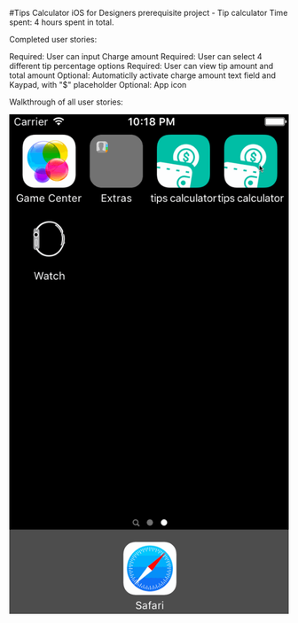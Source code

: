 #Tips Calculator
iOS for Designers prerequisite project - Tip calculator
Time spent: 4 hours spent in total.

Completed user stories:

 Required: User can input Charge amount
 Required: User can select 4 different tip percentage options
 Required: User can view tip amount and total amount
 Optional: Automaticlly activate charge amount text field and Kaypad, with "$" placeholder
 Optional: App icon
 
Walkthrough of all user stories:

![Walkthrough](https://github.com/rainbow1129/tips-calculator/blob/master/tips_calculator.gif)





